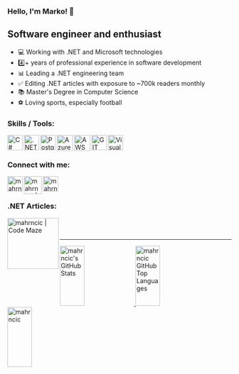 ### Hello, I'm Marko! 👋

## Software engineer and enthusiast

- 💻 Working with .NET and Microsoft technologies
- 4️⃣+ years of professional experience in software development
- 📊 Leading a .NET engineering team    
- ✅ Editing .NET articles with exposure to ~700k readers monthly
- 📚 Master's Degree in Computer Science
- ⚽ Loving sports, especially football

### Skills / Tools:

[<img target="_blank" align="left" alt="C#" width="34px" src="https://cdn.worldvectorlogo.com/logos/c--4.svg" />][c#]
[<img target="_blank" align="left" alt=".NET" width="34px" src="https://upload.wikimedia.org/wikipedia/commons/thumb/7/7d/Microsoft_.NET_logo.svg/2048px-Microsoft_.NET_logo.svg.png" />][.net]
[<img target="_blank" align="left" alt="Postgres" width="34px" src="https://uxwing.com/wp-content/themes/uxwing/download/brands-and-social-media/postgresql-icon.png" />][postgres]
[<img target="_blank" align="left" alt="Azure" width="36px" src="https://logosdownload.com/logo/microsoft-azure-logo-big.png" />][azure]
[<img target="_blank" align="left" alt="AWS" width="36px" src="https://upload.wikimedia.org/wikipedia/commons/thumb/9/93/Amazon_Web_Services_Logo.svg/1280px-Amazon_Web_Services_Logo.svg.png" />][aws]
[<img target="_blank" align="left" alt="GIT" width="34px" src="https://git-scm.com/images/logos/downloads/Git-Icon-1788C.png" />][git]
[<img target="_blank" align="left" alt="Visual Studio Code" width="34px" src="https://upload.wikimedia.org/wikipedia/commons/thumb/6/6e/JetBrains_Rider_Icon.svg/512px-JetBrains_Rider_Icon.svg.png" />][rider]

<br />
<br />

### Connect with me:

[<img target="_blank" align="left" alt="mahrncic | LinkedIn" width="34px" src="https://raw.githubusercontent.com/rahuldkjain/github-profile-readme-generator/master/src/images/icons/Social/linked-in-alt.svg" />][linkedin]
[<img target="_blank" align="left" alt="mahrncic | Stack Overflow" width="40px" src="https://upload.wikimedia.org/wikipedia/commons/thumb/e/ef/Stack_Overflow_icon.svg/768px-Stack_Overflow_icon.svg.png" />][stackoverflow]
[<img target="_blank" align="left" alt="mahrncic | Gmail" width="34px" src="https://cdn-icons-png.flaticon.com/512/5968/5968534.png" />][gmail]

<br />
<br />

### .NET Articles:

[<img target="_blank" align="left" alt="mahrncic | Code Maze" width="115px" src="https://code-maze.com/wp-content/uploads/2021/02/Code-Maze-Logo-White-Text-Transparent-Small.png" />][codemaze]

<br />
<br />

---

<a href="https://github.com/mahrncic">
  <img width="33%" height="135em" src="https://github-readme-stats.vercel.app/api?username=mahrncic&show_icons=true&theme=dark&count_private=true" alt="mahrncic's GitHub Stats" />
  <img width="33%" height="135em" src="https://github-readme-stats.vercel.app/api/top-langs/?username=mahrncic&theme=dark&layout=compact" 
    alt="mahrncic GitHub Top Languages" />
  <img width="33%" height="135em" src="https://github-readme-streak-stats.herokuapp.com/?user=mahrncic&theme=dark" alt="mahrncic" />
</a>

[linkedin]: https://www.linkedin.com/in/marko-hrncic
[rider]: https://www.jetbrains.com/rider/
[c#]: https://docs.microsoft.com/en-us/dotnet/csharp/
[.net]: https://dotnet.microsoft.com/en-us/
[postgres]: https://www.postgresql.org
[git]: https://git-scm.com/
[azure]: https://azure.microsoft.com/en-us/
[aws]: https://aws.amazon.com/
[codemaze]: https://code-maze.com/author/mahrncic/
[stackoverflow]: https://stackoverflow.com/users/19363957/marko-hrn%c4%8di%c4%87
[gmail]: mailto:mahrncic@gmail.com
